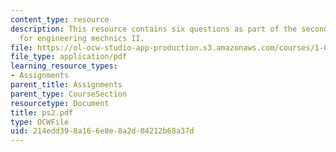 ```yaml
---
content_type: resource
description: This resource contains six questions as part of the second problem set
  for engineering mechnics II.
file: https://ol-ocw-studio-app-production.s3.amazonaws.com/courses/1-060-engineering-mechanics-ii-spring-2006/214edd398a166e8e8a2d04212b68a37d_ps2.pdf
file_type: application/pdf
learning_resource_types:
- Assignments
parent_title: Assignments
parent_type: CourseSection
resourcetype: Document
title: ps2.pdf
type: OCWFile
uid: 214edd39-8a16-6e8e-8a2d-04212b68a37d
---
```

